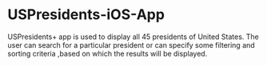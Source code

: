 # USPresidents-iOS-App
USPresidents+ app is used to display all 45 presidents of United States. The user can search for a particular president or can specify some filtering and sorting criteria ,based on which the results will be displayed.
